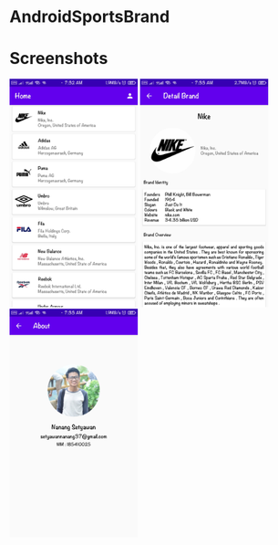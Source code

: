 # AndroidSportsBrand
# Screenshots


 <img height="400" src="https://github.com/NangStywn/AndroidSportsBrand/blob/master/1603845296640.jpg?raw=true"/> <img height="400" src="https://github.com/NangStywn/AndroidSportsBrand/blob/master/1603845296628.jpg?raw=true"/> <img height="400" src="https://github.com/NangStywn/AndroidSportsBrand/blob/master/1603845296616.jpg?raw=true"/> 


